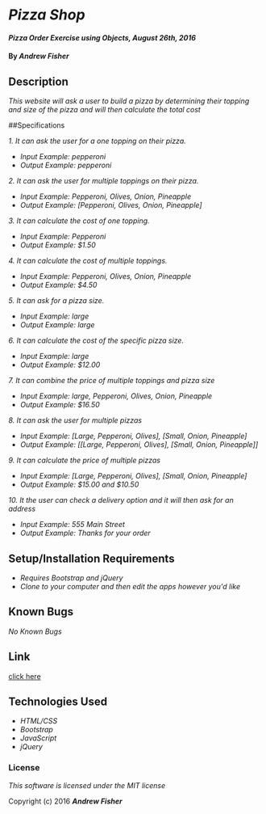 # _Pizza Shop_

#### _Pizza Order Exercise using Objects, August 26th, 2016_

#### By _**Andrew Fisher**_

## Description

_This website will ask a user to build a pizza by determining their topping and size of the pizza and will then calculate the total cost_

##Specifications

_1. It can ask the user for a one topping on their pizza._
* _Input Example: pepperoni_
* _Output Example: pepperoni_

_2. It can ask the user for multiple toppings on their pizza._
* _Input Example: Pepperoni, Olives, Onion, Pineapple_
* _Output Example: [Pepperoni, Olives, Onion, Pineapple]_

_3. It can calculate the cost of one topping._
* _Input Example: Pepperoni_
* _Output Example: $1.50_

_4. It can calculate the cost of multiple toppings._
* _Input Example: Pepperoni, Olives, Onion, Pineapple_
* _Output Example: $4.50_

_5. It can ask for a pizza size._
* _Input Example: large_
* _Output Example: large_

_6. It can calculate the cost of the specific pizza size._
* _Input Example: large_
* _Output Example: $12.00_

_7. It can combine the price of multiple toppings and pizza size_
* _Input Example: large, Pepperoni, Olives, Onion, Pineapple_
* _Output Example: $16.50_

_8. It can ask the user for multiple pizzas_
* _Input Example: [Large, Pepperoni, Olives], [Small, Onion, Pineapple]_
* _Output Example: [[Large, Pepperoni, Olives], [Small, Onion, Pineapple]]_

_9. It can calculate the price of multiple pizzas_
* _Input Example: [Large, Pepperoni, Olives], [Small, Onion, Pineapple]_
* _Output Example: $15.00 and $10.50_

_10. It the user can check a delivery option and it will then ask for an address_
* _Input Example: 555 Main Street_
* _Output Example: Thanks for your order_

## Setup/Installation Requirements

* _Requires Bootstrap and jQuery_
* _Clone to your computer and then edit the apps however you'd like_

## Known Bugs

_No Known Bugs_

## Link
[click here](andrewfishersb.github.io/pizza-shop)

## Technologies Used

* _HTML/CSS_
* _Bootstrap_
* _JavaScript_
* _jQuery_

### License

*This software is licensed under the MIT license*

Copyright (c) 2016 **_Andrew Fisher_**
